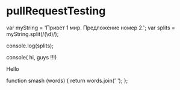 # pullRequestTesting

var myString = 'Привет 1 мир. Предложение номер 2.';
var splits = myString.split(/(\d)/);

console.log(splits);


console( hi, guys !!!)

Hello

function smash (words) {
    return words.join(' ');
};
